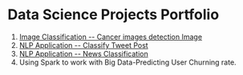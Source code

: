 # Data Science Projects Portfolio

1. [Image Classification -- Cancer images detection Image](https://github.com/carsonxie/Machine-Learning-Projects/tree/main/CNN%20Cancer%20Detection%20Kaggle%20Mini-Project)
2. [NLP Application -- Classify Tweet Post](https://github.com/carsonxie/Machine-Learning-Projects/tree/main/NLP%20Disaster%20Tweets%20Kaggle%20Mini-Project)
3. [NLP Application -- News Classification](https://github.com/carsonxie/Machine-Learning-Projects/tree/main/NLP_News%20Classification%20Project)
4. Using Spark to work with Big Data-Predicting User Churning rate.

